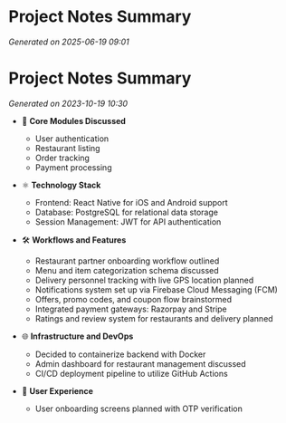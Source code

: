 # Project Notes Summary

*Generated on 2025-06-19 09:01*

# Project Notes Summary

*Generated on 2023-10-19 10:30*

- 📌 **Core Modules Discussed**
  - User authentication
  - Restaurant listing
  - Order tracking
  - Payment processing

- ⚛️ **Technology Stack**
  - Frontend: React Native for iOS and Android support
  - Database: PostgreSQL for relational data storage
  - Session Management: JWT for API authentication

- 🛠️ **Workflows and Features**
  - Restaurant partner onboarding workflow outlined
  - Menu and item categorization schema discussed
  - Delivery personnel tracking with live GPS location planned
  - Notifications system set up via Firebase Cloud Messaging (FCM)
  - Offers, promo codes, and coupon flow brainstormed
  - Integrated payment gateways: Razorpay and Stripe
  - Ratings and review system for restaurants and delivery planned

- 🌐 **Infrastructure and DevOps**
  - Decided to containerize backend with Docker
  - Admin dashboard for restaurant management discussed
  - CI/CD deployment pipeline to utilize GitHub Actions

- 📱 **User Experience**
  - User onboarding screens planned with OTP verification